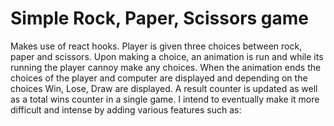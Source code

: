 # Simple Rock, Paper, Scissors game

Makes use of react hooks. Player is given three choices between rock, paper and scissors. Upon making a choice, an animation is run and while its running the player cannoy make any choices.
When the animation ends the choices of the player and computer are displayed and depending on the choices Win, Lose, Draw are displayed. A result counter is updated as well as a total wins counter in a single game.
I intend to eventually make it more difficult and intense by adding various features such as:
